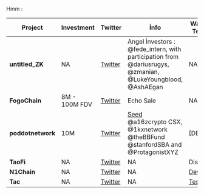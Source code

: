 Hmm : 


| Project        | Investment              | Twitter                         | İnfo              | Waitlist / Testnet  |
|------------------|----------------------------|---------------------------------------|---------------------------------------|---------------------------------------|
| **untitled_ZK**          | NA | [Twitter](https://x.com/untitled_ZK) | Angel İnvestors :  @fede_intern, with participation from @dariusrugys, @zmanian, @LukeYoungblood, @AshAEgan | NA |
| **FogoChain**          | 8M - 100M FDV | [Twitter](https://x.com/FogoChain) | Echo Sale | NA |
| **poddotnetwork**          | 10M | [Twitter](https://x.com/poddotnetwork) | [Seed](https://x.com/poddotnetwork/status/1884241610109784488)  @a16zcrypto CSX, @1kxnetwork @theBBFund @stanfordSBA and @ProtagonistXYZ | [DEVNET] |
| **TaoFi**          | NA | [Twitter](https://x.com/_taofi_) | NA | Discord |
| **N1Chain**          | NA | [Twitter](https://x.com/N1Chain) | NA | [Dev](https://x.com/N1Chain/status/1885334781627687398) |
| **Tac**          | NA | [Twitter](https://x.com/TacBuild) | NA | [Testnet](https://x.com/TacBuild/status/1885588905556402321) |
